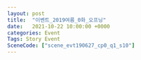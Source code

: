 ```yaml
---
layout: post
title:  "이벤트_2019여름_0화_오프닝"
date:   2021-10-22 10:00:00 +0000
categories: Event
Tags: Story Event
SceneCode: ["scene_evt190627_cp0_q1_s10"]
---
```

